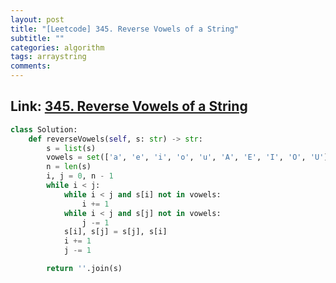 ```yaml
---
layout: post
title: "[Leetcode] 345. Reverse Vowels of a String"
subtitle: ""
categories: algorithm
tags: arraystring
comments:
---
```


## Link: [345. Reverse Vowels of a String](https://leetcode.com/problems/reverse-vowels-of-a-string/)

```py
class Solution:
    def reverseVowels(self, s: str) -> str:
        s = list(s)
        vowels = set(['a', 'e', 'i', 'o', 'u', 'A', 'E', 'I', 'O', 'U'])
        n = len(s)
        i, j = 0, n - 1
        while i < j:
            while i < j and s[i] not in vowels:
                i += 1
            while i < j and s[j] not in vowels:
                j -= 1
            s[i], s[j] = s[j], s[i]
            i += 1 
            j -= 1

        return ''.join(s)
```
